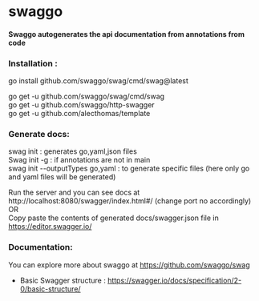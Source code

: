 # swaggo

#### Swaggo autogenerates the api documentation from annotations from code


### Installation : 
go install github.com/swaggo/swag/cmd/swag@latest </br>

go get -u github.com/swaggo/swag/cmd/swag </br>
go get -u github.com/swaggo/http-swagger </br>
go get -u github.com/alecthomas/template </br>

### Generate docs:
swag init : generates go,yaml,json files </br>
Swag init -g <filename> : if annotations are not in main </br>
swag init --outputTypes go,yaml : to generate specific files (here only go and yaml files will be generated) </br>


Run the server and you can see docs at http://localhost:8080/swagger/index.html#/ (change port no accordingly) </br>
OR </br>
Copy paste the contents of generated docs/swagger.json file in https://editor.swagger.io/ 


### Documentation:
You can explore more about swaggo at https://github.com/swaggo/swag 

- Basic Swagger structure : https://swagger.io/docs/specification/2-0/basic-structure/ 
